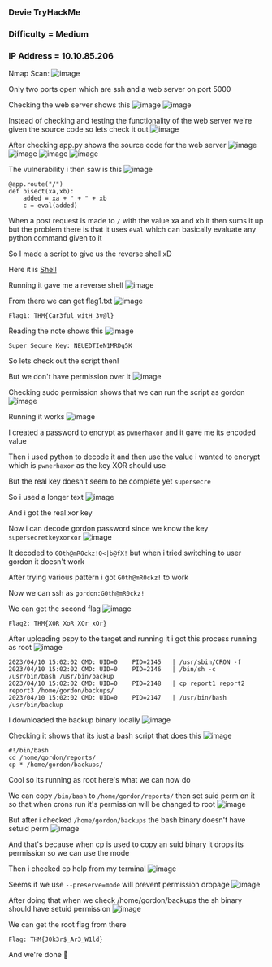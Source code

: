 <h3> Devie TryHackMe </h3>

### Difficulty = Medium

### IP Address = 10.10.85.206

Nmap Scan:
![image](https://user-images.githubusercontent.com/127159644/230915896-3b2b90ae-f394-4e76-a4e5-d9ad09e97cce.png)

Only two ports open which are ssh and a web server on port 5000

Checking the web server shows this
![image](https://user-images.githubusercontent.com/127159644/230916100-78fc45a4-5761-41b5-9bd5-5d41c8e5b1f2.png)
![image](https://user-images.githubusercontent.com/127159644/230916136-4183fbde-c326-40ea-b2da-eacc4d5a6c94.png)

Instead of checking and testing the functionality of the web server we're given the source code so lets check it out
![image](https://user-images.githubusercontent.com/127159644/230916456-e56b50b7-b4a1-4a2c-bf07-ea05282e5d17.png)

After checking app.py shows the source code for the web server
![image](https://user-images.githubusercontent.com/127159644/230916679-20602b09-cd3e-463e-9ad9-9c7bf81a20fd.png)
![image](https://user-images.githubusercontent.com/127159644/230916719-249a419d-3d62-4f1b-b4a7-d189e194c2bc.png)
![image](https://user-images.githubusercontent.com/127159644/230916754-4d98eac8-430f-43ab-b9ca-dcc86fe21512.png)
![image](https://user-images.githubusercontent.com/127159644/230916794-5d5fb04d-e9f4-424c-a7c5-3536c58ae008.png)

The vulnerability i then saw is this
![image](https://user-images.githubusercontent.com/127159644/230916932-0999435d-003a-40d0-9b1f-78f97f5b9fc7.png)

```
@app.route("/")
def bisect(xa,xb):
    added = xa + " + " + xb
    c = eval(added)
```

When a post request is made to `/` with the value xa and xb it then sums it up but the problem there is that it uses `eval` which can basically evaluate any python command given to it

So I made a script to give us the reverse shell xD

Here it is [Shell](https://github.com/markuched13/markuched13.github.io/blob/main/solvescript/thm/devie/shell.py)

Running it gave me a reverse shell
![image](https://user-images.githubusercontent.com/127159644/230921428-1f289160-63ef-413d-a103-c42c51809472.png)

From there we can get flag1.txt
![image](https://user-images.githubusercontent.com/127159644/230921954-2bbeeabb-218e-4639-a4ca-bfd9bd3e0af5.png)

```
Flag1: THM{Car3ful_witH_3v@l}
```

Reading the note shows this
![image](https://user-images.githubusercontent.com/127159644/230922327-2496158c-3eae-44ac-9a9c-28e13441d6cd.png)

```
Super Secure Key: NEUEDTIeN1MRDg5K
```

So lets check out the script then!

But we don't have permission over it
![image](https://user-images.githubusercontent.com/127159644/230923206-5f9ae889-07f3-4b59-a0c1-cfd47b47088d.png)

Checking sudo permission shows that we can run the script as gordon
![image](https://user-images.githubusercontent.com/127159644/230923389-cfdef594-a243-4e1e-9e73-976879a0d7de.png)

Running it works
![image](https://user-images.githubusercontent.com/127159644/230924668-06da95d4-116a-401f-962c-8370e3774a56.png)

I created a password to encrypt as `pwnerhaxor` and it gave me its encoded value

Then i used python to decode it and then use the value i wanted to encrypt which is `pwnerhaxor` as the key XOR should use

But the real key doesn't seem to be complete yet `supersecre`

So i used a longer text
![image](https://user-images.githubusercontent.com/127159644/230925204-0c3a109b-ac26-4ce1-8ffa-1473039149a6.png)

And i got the real xor key

Now i can decode gordon password since we know the key `supersecretkeyxorxor`
![image](https://user-images.githubusercontent.com/127159644/230926034-fe2db549-02f4-47d1-92ff-a1a0eb8a68eb.png)

It decoded to `G0th@mR0ckz!Q<|b@fX!` but when i tried switching to user gordon it doesn't work

After trying various pattern i got `G0th@mR0ckz!` to work

Now we can ssh as `gordon:G0th@mR0ckz!`

We can get the second flag
![image](https://user-images.githubusercontent.com/127159644/230926578-6a42594b-20aa-449e-ba41-cd0d094e26a5.png)

```
Flag2: THM{X0R_XoR_XOr_xOr}
```

After uploading pspy to the target and running it i got this process running as root
![image](https://user-images.githubusercontent.com/127159644/230928074-a98887ea-4bc2-49e3-984a-4476778dde95.png)

```
2023/04/10 15:02:02 CMD: UID=0    PID=2145   | /usr/sbin/CRON -f
2023/04/10 15:02:02 CMD: UID=0    PID=2146   | /bin/sh -c /usr/bin/bash /usr/bin/backup
2023/04/10 15:02:02 CMD: UID=0    PID=2148   | cp report1 report2 report3 /home/gordon/backups/
2023/04/10 15:02:02 CMD: UID=0    PID=2147   | /usr/bin/bash /usr/bin/backup
```

I downloaded the backup binary locally 
![image](https://user-images.githubusercontent.com/127159644/230928764-3a5f2ef5-bdbf-4a05-b78d-ab5ea907a95d.png)

Checking it shows that its just a bash script that does this
![image](https://user-images.githubusercontent.com/127159644/230928875-8633f4b8-4136-475b-8a1a-c4c19aaf27bb.png)

```
#!/bin/bash
cd /home/gordon/reports/
cp * /home/gordon/backups/
```

Cool so its running as root here's what we can now do

We can copy `/bin/bash` to `/home/gordon/reports/` then set suid perm on it so that when crons run it's permission will be changed to root
![image](https://user-images.githubusercontent.com/127159644/230930600-f519fe1c-7607-402a-8266-be37e1b457d9.png)

But after i checked `/home/gordon/backups` the bash binary doesn't have setuid perm
![image](https://user-images.githubusercontent.com/127159644/230931039-40cf5020-31ad-4a1b-baa6-f0a6a56f98f9.png)

And that's because when cp is used to copy an suid binary it drops its permission so we can use the mode 

Then i checked cp help from my terminal
![image](https://user-images.githubusercontent.com/127159644/230932150-6e50d764-bb4e-4a87-9c67-897f4a80174c.png)

Seems if we use `--preserve=mode` will prevent permission dropage
![image](https://user-images.githubusercontent.com/127159644/230937146-c8c85ed8-682b-4615-946b-b5c43f32bb3b.png)

After doing that when we check /home/gordon/backups the sh binary should have setuid permission
![image](https://user-images.githubusercontent.com/127159644/230937529-e6d8dc85-bae8-4a7b-bcd2-43f30d2d28ca.png)

We can get the root flag from there

```
Flag: THM{J0k3r$_Ar3_W1ld}
```

And we're done 👻
